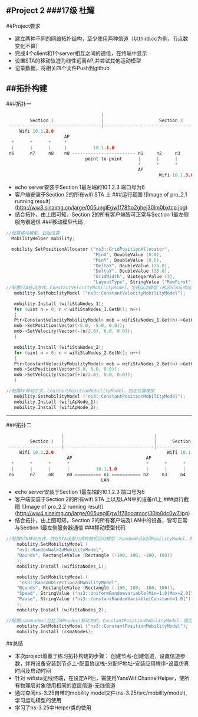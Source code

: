 #Project 2
###17级 杜耀
---
##Project要求
- 建立两种不同的网络拓扑结构，至少使用两种信道（以third.cc为例，节点数变化不算）
- 完成4个client和1个server相互之间的通信，在终端中显示
- 设置STA的移动轨迹为线性远离AP,并尝试其他运动模型
- 记录数据，将相关四个文件Push到github

##拓扑构建
---
###拓扑一
```C++
                                    |
         Section 1                  |                     Section 2
 -----------------------------------|--------------------------------------
     Wifi 10.1.2.0
                      AP
  *      *      *     *
  |      |      |     |          10.1.1.0
 n6      n7     n8    n0 ------------------------ n1     n2     n3     n4     n5
                              point-to-point      |      |      |      |      |
                                                  *      *      *      *      *
                                                  AP
                                                          Wifi 10.1.3.0
```
- echo server安装于Section 1最左端的10.1.2.3 端口号为6
- 客户端安装于Section 2的所有wifi STA 上
###运行截图
![Image of pro_2.1 running result]
(http://ww3.sinaimg.cn/large/005unglEgw1f78fto2ghej30lm0bxtcp.jpg)
- 结合拓扑，由上图可知，Section 2的所有客户端皆可正常与Section 1最左侧服务器通信
###移动模型代码
```C++
//配置移动模型，起始位置
  MobilityHelper mobility;

  mobility.SetPositionAllocator ("ns3::GridPositionAllocator",
                                 "MinX", DoubleValue (0.0),
                                 "MinY", DoubleValue (0.0),
                                 "DeltaX", DoubleValue (25.0),
                                 "DeltaY", DoubleValue (25.0),
                                 "GridWidth", UintegerValue (3),
                                 "LayoutType", StringValue ("RowFirst"));
//配置STA移动方式，ConstantVelocityMobilityModel，匀速运动模型（两区STA反向运动）
   mobility.SetMobilityModel ("ns3::ConstantVelocityMobilityModel");

   mobility.Install (wifiStaNodes_1);
   for (uint n = 0; n < wifiStaNodes_1.GetN(); n++)
   {
   Ptr<ConstantVelocityMobilityModel> mob = wifiStaNodes_1.Get(n)->GetObject<ConstantVelocityMobilityModel>();
   mob->SetPosition(Vector(-5.0, -5.0, 0.0));
   mob->SetVelocity(Vector(-(n/2.0), 0.0, 0.0));
   }

   mobility.Install (wifiStaNodes_2);
   for (uint n = 0; n < wifiStaNodes_2.GetN(); n++)
   {
   Ptr<ConstantVelocityMobilityModel> mob = wifiStaNodes_2.Get(n)->GetObject<ConstantVelocityMobilityModel>();
   mob->SetPosition(Vector(5.0, 5.0, 0.0));
   mob->SetVelocity(Vector(+(n/2.0), 0.0, 0.0));
   }

//配置AP移动方式，ConstantPositionMobilityModel，固定位置模型
   mobility.SetMobilityModel ("ns3::ConstantPositionMobilityModel");
   mobility.Install (wifiApNode_1);
   mobility.Install (wifiApNode_2);
```
---
###拓扑二
```C++
                     |                                  |
         Section 1   |                                  |      Section 2
 --------------------|----------------------------------|--------------------
     Wifi 10.1.2.0                                           Wifi 10.1.3.0
                       AP                            AP
  *      *      *      *                             *      *      *      *
  |      |      |      |          10.1.1.0           |      |      |      |
 n6      n7     n8     n0 ========== n1 =========== n2     n3     n4     n5
                                    LAN
```
- echo server安装于Section 1最左端的10.1.2.3 端口号为6
- 客户端安装于Section 2的所有wifi STA 上以及LAN中的设备n1上
###运行截图
![Image of pro_2.2 running result]
(http://ww4.sinaimg.cn/large/005unglEgw1f78ooqroocj30lo0dc0w7.jpg)
- 结合拓扑，由上图可知，Section 2的所有客户端及LAN中的设备，皆可正常与Section 1最左侧服务器通信
###移动模型代码
```C++
//配置STA移动方式，两区STA设置为两种随机运动模型：RandomWalk2dMobilityModel、RandomDirection2dMobilityModel
    mobility.SetMobilityModel (
    "ns3::RandomWalk2dMobilityModel",
    "Bounds", RectangleValue (Rectangle (-100, 100, -100, 100))
    );
    mobility.Install (wifiStaNodes_1);

    mobility.SetMobilityModel (
     "ns3::RandomDirection2dMobilityModel",
    "Bounds", RectangleValue (Rectangle (-100, 100, -100, 100)),
    "Speed", StringValue ("ns3::UniformRandomVariable[Min=1.0|Max=2.0]"),
    "Pause", StringValue ("ns3::ConstantRandomVariable[Constant=1.0]")
    );
    mobility.Install (wifiStaNodes_2);

//配置csmanodes(包括了APnodes)移动方式，ConstantPositionMobilityModel，固定位置模型
    mobility.SetMobilityModel ("ns3::ConstantPositionMobilityModel");
    mobility.Install (csmaNodes);
```
##总结
- 本次project着重于练习拓扑构建的步骤：
创建节点-创建信道，设置信道参数，并将设备安装到节点上-配置协议栈-分配IP地址-安装应用程序-设置仿真时间及启动时间
- 针对 wifista无线终端，在设定AP后，需使用YansWifiChannelHelper，使所有物理层对象使用相同的底层信道-无线信道
- 通过查阅ns-3.25自带的mobility model文件(ns-3.25/src/mobility/model),学习运动模型的使用
- 学习了ns-3.25中Helper类的使用
